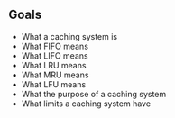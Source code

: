 ## Goals

 - What a caching system is
 - What FIFO means
 - What LIFO means
 - What LRU means
 - What MRU means
 - What LFU means
 - What the purpose of a caching system
 - What limits a caching system have
